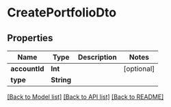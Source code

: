 # CreatePortfolioDto

## Properties
Name | Type | Description | Notes
------------ | ------------- | ------------- | -------------
**accountId** | **Int** |  | [optional] 
**type** | **String** |  | 

[[Back to Model list]](../README.md#documentation-for-models) [[Back to API list]](../README.md#documentation-for-api-endpoints) [[Back to README]](../README.md)



